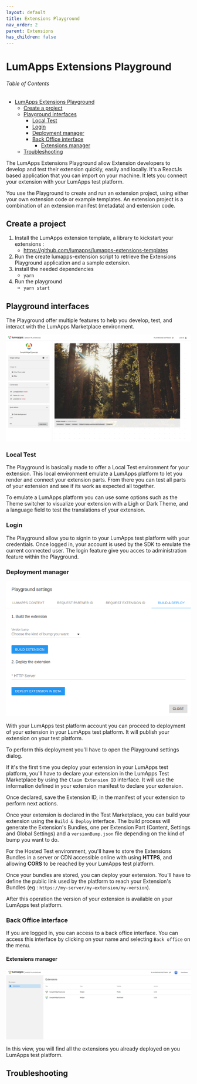 ```yaml
---
layout: default
title: Extensions Playground
nav_order: 2
parent: Extensions
has_children: false
---
```


# LumApps Extensions Playground

<h6>Table of Contents</h6>

- [LumApps Extensions Playground](#lumapps-extensions-playground)
  - [Create a project](#create-a-project)
  - [Playground interfaces](#playground-interfaces)
    - [Local Test](#local-test)
    - [Login](#login)
    - [Deployment manager](#deployment-manager)
    - [Back Office interface](#back-office-interface)
      - [Extensions manager](#extensions-manager)
  - [Troubleshooting](#troubleshooting)

The LumApps Extensions Playground allow Extension developers to develop and test their extension  quickly, easily and locally. It's a ReactJs based application that you can import on your machine. It lets you connect your extension with your LumApps test platform.

You use the Playground to create and run an extension project, using either your own extension code or example templates. An extension project is a combination of an extension manifest (metadata) and extension code.

## Create a project
1. Install the LumApps extension template, a library to kickstart your extensions : 
   - https://github.com/lumapps/lumapps-extensions-templates
2. Run the create lumapps-extension script to retrieve the Extensions Playground application and a sample extension.
3. install the needed dependencies
   - `yarn`
4. Run the playground
    - `yarn start`


## Playground interfaces

The Playground offer multiple features to help you develop, test, and interact with the LumApps Marketplace environment.

![LumApps Extensions Playground](Playground.png "LumApps Extensions Playground")

### Local Test
The Playground is basically made to offer a Local Test environment for your extension. This local environment emulate a LumApps platform to let you render and connect your extension parts. From there you can test all parts of your extension and see if its work as expected all together.

To emulate a LumApps platform you can use some options such as the Theme switcher to visualize your extension with a Ligh or Dark Theme, and a language field to test the translations of your extension.

### Login
The Playground allow you to signin to your LumApps test platform with your credentials. Once logged in, your account is used by the SDK to emulate the current connected user. The login feature give you acces to administration feature within the Playground.

### Deployment manager

![Playground - Deployment Manager](playground-deploy.png "Playground - Deployment Manager")


With your LumApps test platform account you can proceed to deployment of your extension in your LumApps test platform. It will publish your extension on your test platform.

To perform this deployment you'll have to open the Playground settings dialog. 

If it's the first time you deploy your extension in your LumApps test platform, you'll have to declare your extension in the LumApps Test Marketplace by using the `Claim Extension ID` interface. It will use the information defined in your extension manifest to declare your extension.

Once declared, save the Extension ID, in the manifest of your extension to perform next actions.

Once your extension is declared in the Test Marketplace, you can build your extension using the `Build & Deploy` interface. The build process will generate the Extension's Bundles, one per Extension Part (Content, Settings and Global Settings) and a `versionBump.json` file depending on the kind of bump you want to do. 

For the Hosted Test environment, you'll have to store the Extensions Bundles in a server or CDN accessible online with using **HTTPS**, and allowing **CORS** to be reached by your LumApps test platform.

Once your bundles are stored, you can deploy your extension. You'll have to define the public link used by the platform to reach your Extension's Bundles (eg : `https://my-server/my-extension/my-version`).

After this operation the version of your extension is available on your LumApps test platform.


### Back Office interface
If you are logged in, you can access to a back office interface. You can access this interface by clicking on your name and selecting `Back office` on the menu.

#### Extensions manager

![Playground Back Office- Extensions manager](./playground-bo-extlist.png "Playground Back Office- Extensions manager")

In this view, you will find all the extensions you already deployed on you LumApps test platform.

## Troubleshooting

